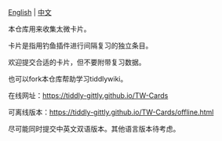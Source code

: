 [English](/README.md) | [中文](/README_zh-CN.md)

本仓库用来收集太微卡片。

卡片是指用钓鱼插件进行间隔复习的独立条目。

欢迎提交合适的卡片，但不要附带复习数据。

也可以fork本仓库帮助学习tiddlywiki。

在线网址：https://tiddly-gittly.github.io/TW-Cards

可离线版本：https://tiddly-gittly.github.io/TW-Cards/offline.html

尽可能同时提交中英文双语版本。其他语言版本待考虑。